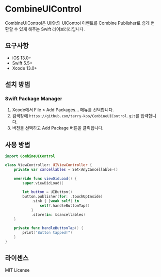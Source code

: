 # CombineUIControl

CombineUIControl은 UIKit의 UIControl 이벤트를 Combine Publisher로 쉽게 변환할 수 있게 해주는 Swift 라이브러리입니다.

## 요구사항

- iOS 13.0+
- Swift 5.5+
- Xcode 13.0+

## 설치 방법

### Swift Package Manager

1. Xcode에서 File > Add Packages... 메뉴를 선택합니다.
2. 검색창에 `https://github.com/terry-koo/CombineUIControl.git`를 입력합니다.
3. 버전을 선택하고 Add Package 버튼을 클릭합니다.

## 사용 방법

```swift
import CombineUIControl

class ViewController: UIViewController {
    private var cancellables = Set<AnyCancellable>()
    
    override func viewDidLoad() {
        super.viewDidLoad()
        
        let button = UIButton()
        button.publisher(for: .touchUpInside)
            .sink { [weak self] in
                self?.handleButtonTap()
            }
            .store(in: &cancellables)
    }
    
    private func handleButtonTap() {
        print("Button tapped!")
    }
}
```

## 라이센스

MIT License